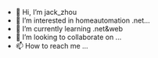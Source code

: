 - 👋 Hi, I’m jack_zhou
- 👀 I’m interested in homeautomation .net...
- 🌱 I’m currently learning .net&web
- 💞️ I’m looking to collaborate on ...
- 📫 How to reach me ...

<!---
zhouji0212/zhouji0212 is a ✨ special ✨ repository because its `README.md` (this file) appears on your GitHub profile.
You can click the Preview link to take a look at your changes.
--->
